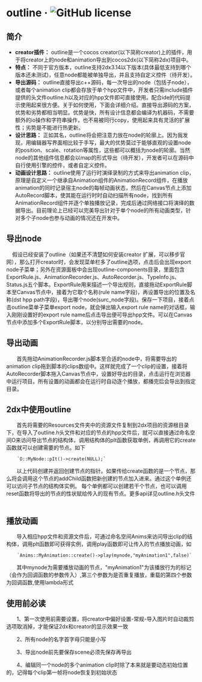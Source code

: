 outline &middot; ![GitHub license](https://img.shields.io/badge/license-MIT-blue.svg)
=======
简介
-------
* **creator插件：** outline是一个cocos creator(以下简称creator)上的插件，用于将creator上的node和animation导出到cocos2dx(以下简称2dx)项目中。
* **特点：** 不同于官方版本，outline支持2dx3.14以下版本(具体最低支持到哪个版本还未测试)，任意node都能被单独导出，并且支持自定义控件（待开发）。
* **导出源码：** outline直接导出c++源码，每一次导出的node（包括子node），或者每个animation clip都会存放于单个hpp文件中，开发者只需include插件提供的头文件outline.h以及对应的hpp文件即可直接使用。配合ide的代码提示使用起来很方便。关于如何使用，下面会详细介绍。直接导出源码的方案，优势和劣势都相当明显。优势是快，所有设计信息都会编译为机器码，不需要额外的io操作和字符串操作，也不易被同行copy，使用起来具有灵活的扩展性；劣势是不能进行热更新。
* **设计思路：** 正如其名，outline将会把注意力放在node的轮廓上。因为我发现，用编辑器写界面相比较于手写，最大的优势莫过于能够直观的设置node的position、scale、rotation等属性，这些都可以概括为node的轮廓。当然node的其他组件信息都会以map的形式导出（待开发），开发者可以在源码中自行使用引擎的控件，或者自定义控件。
* **动画设计思路：** outline使用了运行时演绎录制的方式来导出animation clip，原理是自定义一个继承自Animation组件的AnimationRecord组件，在播放animation的同时记录宿主node的每帧动画状态，然后在Canvas节点上添加AutoRecord脚本，使其能在运行时时自动扫描所有node，找到所有AnimationRecord组件并逐个单独播放记录，完成后通过网络接口将演绎的数据导出。目前理论上已经可以完美导出针对于单个node的所有动画类型，针对多个子node也参与动画的情况还在开发中。

导出node
--------
        假设已经安装了outline（如果还不清楚如何安装creator 扩展，可以移步官网），那么打开creator时，会发现菜单栏多了outline选项，点击后会出现export node子菜单；另外在资源面板中会出现outline-components目录，里面包含ExportRule.js、AnimationRecorder.js、AutoRecorder.js、TypeInfo.js、Status.js五个脚本。ExportRule用来描述一个导出规则，直接拖动ExportRule脚本至Canvas节点中，接着为它取个名称(rule name字段)，再设置导出的位置及名称(dst hpp path字段)，导出哪个node(surc_node字段)。保存一下项目，接着点击outline菜单子菜单export node，就会弹出输入export rule name的对话框，输入刚刚设置好的export rule name后点击导出便可导出hpp文件。可以在Canvas节点中添加多个ExportRule脚本，以分别导出需要的node。 
    
导出动画
--------
        首先拖动AnimationRecorder.js脚本至合适的node中，将需要导出的animation clip拖到脚本的clips数组中。这样就完成了一个clip的设置，接着将AutoRecorder脚本拖入Canvas节点中，设置好导出的目录，点击运行在浏览器中运行项目。所有设置的动画都会在运行时自动逐个播放，都播完后会导出到指定目录。 
            
2dx中使用outline
----------------
        首先将需要的Resources文件夹中的资源文件复制到2dx项目的资源根目录下，在导入了outline.h头文件和对应的节点的hpp文件后，就可以直接通过命名空间O来访问导出节点的结构体，调用结构体的pIt函数获取单例，再调用它的create函数就可以创建需要的节点。如下 
        
        `O::MyNode::pIt()->create(NULL);`  
        
        以上代码创建并返回创建节点的指针。如果传给create函数的是一个节点，那么将会调用这个节点的addChild函数把新创建的节点加入进来。通过这个单例还可以访问子节点的结构体实例。 每个单例都可以创建若干个节点，也可以调用reset函数将导出的节点的性状赋给传入的现有节点。更多api详见outline.h头文件  
        
播放动画
--------
        导入相应hpp文件和资源文件后，可通过命名空间Anims来访问导出clip的结构体，调用pIt函数即可获得实例，调用play函数即可让传入的节点播放动画，如  
        
        `Anims::MyAnimation::create()->play(mynode,"myAnimation1",false)`  
        
        其中mynode为需要播放动画的节点，"myAnimation1"为该播放行为的标记（会作为回调函数的参数传入）,第三个参数为是否重复播放，重载的第四个参数为回调函数,使用lambda形式 
        
使用前必读
---------
        1、第一次使用前需要设置，将creator中偏好设置-常规-导入图片时自动裁剪选项取消掉，才能保证2dx和creator的显示效果一致 
        
        2、所有node的名字首字母只能是小写 
        
        3、导出node前先要保存scene必须先保存再导出 
        
        4、编辑同一个node的多个animation clip时除了本来就是要动态初始位置的，记得每个clip第一帧将node恢复到初始状态 
        
